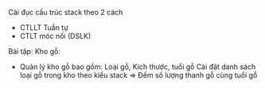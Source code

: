 Cài đục cấu trúc stack theo 2 cách 
+ CTLLT Tuần tự
+ CTLT móc nối (DSLK)

Bài tập: Kho gỗ:
- Quản lý kho gỗ bao gồm: Loại gỗ, Kích thước, tuổi gỗ
Cài đặt danh sách loại gỗ trong kho theo kiểu stack => Đếm số lượng thanh gỗ cùng tuổi gỗ
